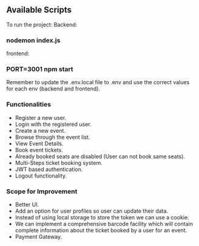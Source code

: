 ## Available Scripts

To run the project:
Backend:
### nodemon index.js

frontend:
### PORT=3001 npm start

Remember to update the .env.local file to .env and use the correct values for each env (backend and frontend).

### Functionalities
- Register a new user.
- Login with the registered user.
- Create a new event.
- Browse through the event list.
- View Event Details.
- Book event tickets.
- Already booked seats are disabled (User can not book same seats).
- Multi-Steps ticket booking system.
- JWT based authentication.
- Logout functionality.

### Scope for Improvement
- Better UI.
- Add an option for user profiles so user can update their data.
- Instead of using local storage to store the token we can use a cookie.
- We can implement a comprehensive barcode facility which will contain complete information about the ticket booked by a user for an event.
- Payment Gateway.
